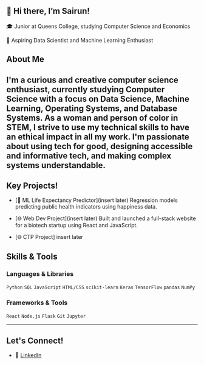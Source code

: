 ## 👋 Hi there, I’m Sairun!
🎓 Junior at Queens College, studying Computer Science and Economics

🔭 Aspiring Data Scientist and Machine Learning Enthusiast

## About Me
I'm a curious and creative computer science enthusiast, currently studying Computer Science with a focus on Data Science, Machine Learning, Operating Systems, and Database Systems. As a woman and person of color in STEM, I strive to use my technical skills to have an ethical impact in all my work. I'm passionate about using tech for good, designing accessible and informative tech, and making complex systems understandable.
---

## Key Projects!

* [🧠 ML Life Expectancy Predictor](insert later)
  Regression models predicting public health indicators using happiness data.

* [🌐 Web Dev Project](insert later)
  Built and launched a full-stack website for a biotech startup using React and JavaScript.

* [🌐 CTP Project] insert later



## Skills & Tools

### Languages & Libraries

`Python` `SQL` `JavaScript` `HTML/CSS`
`scikit-learn` `Keras` `TensorFlow` `pandas` `NumPy`

### Frameworks & Tools

`React` `Node.js` `Flask` `Git` `Jupyter`

---

## Let's Connect!

* 💼 [LinkedIn](https://www.linkedin.com/in/sairunalam)


